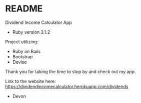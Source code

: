 # README

Dividend Income Calculator App

* Ruby version 3.1.2

Project utilizing:

- Ruby on Rails
- Bootstrap
- Devise

Thank you for taking the time to stop by and check out my app.

Link to the website here: https://dividendincomecalculator.herokuapp.com/dividends

- Devon